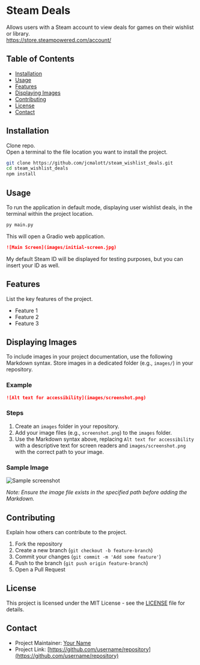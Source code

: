 # Steam Deals

Allows users with a Steam account to view deals for games on their wishlist or library.<br>
https://store.steampowered.com/account/

## Table of Contents
- [Installation](#installation)
- [Usage](#usage)
- [Features](#features)
- [Displaying Images](#displaying-images)
- [Contributing](#contributing)
- [License](#license)
- [Contact](#contact)

## Installation

Clone repo. <br>
Open a terminal to the file location you want to install the project.
```bash
git clone https://github.com/jcmalott/steam_wishlist_deals.git
cd steam_wishlist_deals
npm install
```

## Usage

To run the application in default mode, displaying user wishlist deals, in the terminal within the project location.

```python
py main.py
```

This will open a Gradio web application.
```markdown
![Main Screen](images/initial-screen.jpg)
```
My default Steam ID will be displayed for testing purposes, but you can insert your ID as well.

## Features

List the key features of the project.

- Feature 1
- Feature 2
- Feature 3

## Displaying Images

To include images in your project documentation, use the following Markdown syntax. Store images in a dedicated folder (e.g., `images/`) in your repository.

### Example
```markdown
![Alt text for accessibility](images/screenshot.png)
```

### Steps
1. Create an `images` folder in your repository.
2. Add your image files (e.g., `screenshot.png`) to the `images` folder.
3. Use the Markdown syntax above, replacing `Alt text for accessibility` with a descriptive text for screen readers and `images/screenshot.png` with the correct path to your image.

### Sample Image
![Sample screenshot](images/sample-screenshot.jpg)

*Note: Ensure the image file exists in the specified path before adding the Markdown.*

## Contributing

Explain how others can contribute to the project.

1. Fork the repository
2. Create a new branch (`git checkout -b feature-branch`)
3. Commit your changes (`git commit -m 'Add some feature'`)
4. Push to the branch (`git push origin feature-branch`)
5. Open a Pull Request

## License

This project is licensed under the MIT License - see the [LICENSE](LICENSE) file for details.

## Contact

- Project Maintainer: [Your Name](mailto:your.email@example.com)
- Project Link: [https://github.com/username/repository](https://github.com/username/repository)
